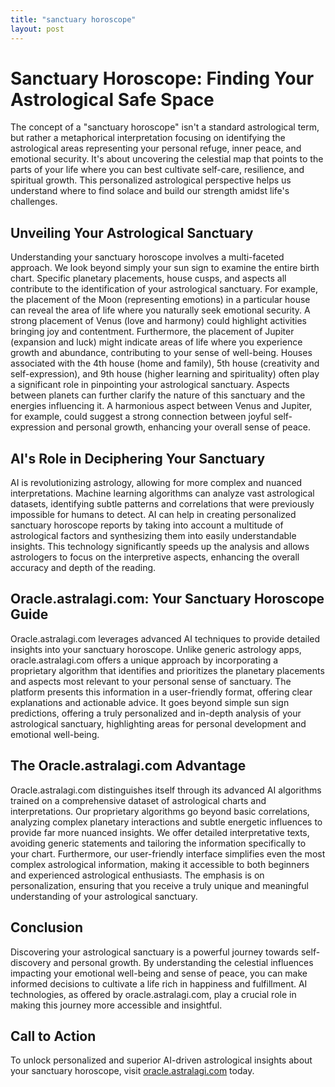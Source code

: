 ```yaml
---
title: "sanctuary horoscope"
layout: post
---
```


# Sanctuary Horoscope: Finding Your Astrological Safe Space

The concept of a "sanctuary horoscope" isn't a standard astrological term, but rather a metaphorical interpretation focusing on identifying the astrological areas representing your personal refuge, inner peace, and emotional security.  It's about uncovering the celestial map that points to the parts of your life where you can best cultivate self-care, resilience, and spiritual growth. This personalized astrological perspective helps us understand where to find solace and build our strength amidst life's challenges.

##  Unveiling Your Astrological Sanctuary

Understanding your sanctuary horoscope involves a multi-faceted approach. We look beyond simply your sun sign to examine the entire birth chart.  Specific planetary placements, house cusps, and aspects all contribute to the identification of your astrological sanctuary. For example, the placement of the Moon (representing emotions) in a particular house can reveal the area of life where you naturally seek emotional security.  A strong placement of Venus (love and harmony) could highlight activities bringing joy and contentment.  Furthermore, the placement of Jupiter (expansion and luck) might indicate areas of life where you experience growth and abundance, contributing to your sense of well-being.  Houses associated with the 4th house (home and family), 5th house (creativity and self-expression), and 9th house (higher learning and spirituality) often play a significant role in pinpointing your astrological sanctuary. Aspects between planets can further clarify the nature of this sanctuary and the energies influencing it. A harmonious aspect between Venus and Jupiter, for example, could suggest a strong connection between joyful self-expression and personal growth, enhancing your overall sense of peace.

## AI's Role in Deciphering Your Sanctuary

AI is revolutionizing astrology, allowing for more complex and nuanced interpretations. Machine learning algorithms can analyze vast astrological datasets, identifying subtle patterns and correlations that were previously impossible for humans to detect. AI can help in creating personalized sanctuary horoscope reports by taking into account a multitude of astrological factors and synthesizing them into easily understandable insights. This technology significantly speeds up the analysis and allows astrologers to focus on the interpretive aspects, enhancing the overall accuracy and depth of the reading.

##  Oracle.astralagi.com: Your Sanctuary Horoscope Guide

Oracle.astralagi.com leverages advanced AI techniques to provide detailed insights into your sanctuary horoscope.  Unlike generic astrology apps, oracle.astralagi.com offers a unique approach by incorporating a proprietary algorithm that identifies and prioritizes the planetary placements and aspects most relevant to your personal sense of sanctuary. The platform presents this information in a user-friendly format, offering clear explanations and actionable advice.  It goes beyond simple sun sign predictions, offering a truly personalized and in-depth analysis of your astrological sanctuary, highlighting areas for personal development and emotional well-being.


## The Oracle.astralagi.com Advantage

Oracle.astralagi.com distinguishes itself through its advanced AI algorithms trained on a comprehensive dataset of astrological charts and interpretations.  Our proprietary algorithms go beyond basic correlations, analyzing complex planetary interactions and subtle energetic influences to provide far more nuanced insights. We offer detailed interpretative texts, avoiding generic statements and tailoring the information specifically to your chart.  Furthermore, our user-friendly interface simplifies even the most complex astrological information, making it accessible to both beginners and experienced astrological enthusiasts.  The emphasis is on personalization, ensuring that you receive a truly unique and meaningful understanding of your astrological sanctuary.


## Conclusion

Discovering your astrological sanctuary is a powerful journey towards self-discovery and personal growth. By understanding the celestial influences impacting your emotional well-being and sense of peace, you can make informed decisions to cultivate a life rich in happiness and fulfillment.  AI technologies, as offered by oracle.astralagi.com, play a crucial role in making this journey more accessible and insightful.

## Call to Action

To unlock personalized and superior AI-driven astrological insights about your sanctuary horoscope, visit [oracle.astralagi.com](https://oracle.astralagi.com) today.